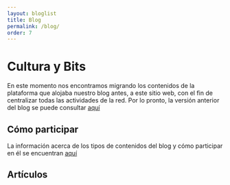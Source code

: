 ```yaml
---
layout: bloglist
title: Blog
permalink: /blog/
order: 7
---
```


# Cultura y Bits

En este momento nos encontramos migrando los contenidos de la plataforma que alojaba nuestro blog antes, a este sitio web, con el fin de centralizar todas las actividades de la red. Por lo pronto, la versión anterior del blog se puede consultar [aquí](https://redcolhdblog.wordpress.com/)

## Cómo participar

La información acerca de los tipos de contenidos del blog y cómo participar en él se encuentran [aquí](./blog-acerca)

## Artículos